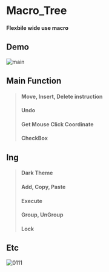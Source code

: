 # Macro_Tree
#### Flexbile wide use macro

## Demo
![main](https://user-images.githubusercontent.com/110750614/211150674-dfd5aa99-2ea1-47f3-839d-2494f83ab985.gif)

## Main Function
> #### Move, Insert, Delete instruction
> #### Undo
> #### Get Mouse Click Coordinate
> #### CheckBox

## Ing
> #### Dark Theme
> #### Add, Copy, Paste
> #### Execute
> #### Group, UnGroup
> #### Lock

## Etc
![0111](https://user-images.githubusercontent.com/110750614/211739231-36c75432-ced8-4463-b543-b350d4680f9d.png)
